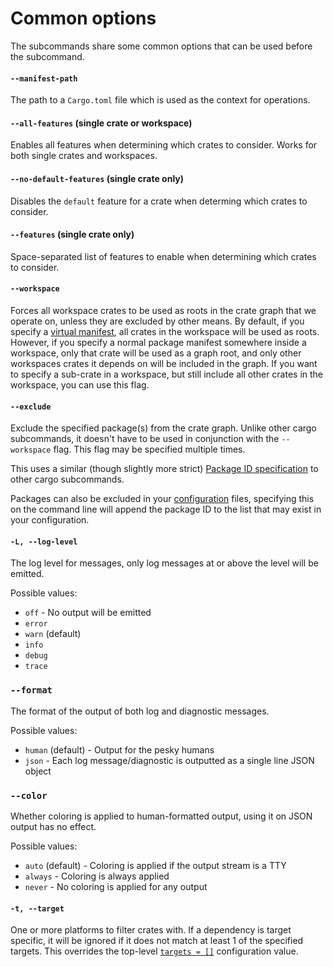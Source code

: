 # Common options

The subcommands share some common options that can be used before the subcommand.

#### `--manifest-path`

The path to a `Cargo.toml` file which is used as the context for operations.

#### `--all-features` (single crate or workspace)

Enables all features when determining which crates to consider. Works for both single crates and workspaces.

#### `--no-default-features` (single crate only)

Disables the `default` feature for a crate when determing which crates to consider.

#### `--features` (single crate only)

Space-separated list of features to enable when determining which crates to consider.

#### `--workspace`

Forces all workspace crates to be used as roots in the crate graph that we operate on, unless they are excluded by other means. By default, if you specify a [virtual manifest](https://doc.rust-lang.org/cargo/reference/manifest.html#virtual-manifest), all crates in the workspace will be used as roots. However, if you specify a normal package manifest somewhere inside a workspace, only that crate will be used as a graph root, and only other workspaces crates it depends on will be included in the graph. If you want to specify a sub-crate in a workspace, but still include all other crates in the workspace, you can use this flag.

#### `--exclude`

Exclude the specified package(s) from the crate graph. Unlike other cargo subcommands, it doesn't have to be used in conjunction with the `--workspace` flag. This flag may be specified multiple times.

This uses a similar (though slightly more strict) [Package ID specification](https://doc.rust-lang.org/cargo/commands/cargo-pkgid.html) to other cargo subcommands.

Packages can also be excluded in your [configuration](../checks/cfg.md#the-exclude-field-optional) files, specifying this on the command line will append the package ID to the list that may exist in your configuration.

#### `-L, --log-level`

The log level for messages, only log messages at or above the level will be emitted.

Possible values:

* `off` - No output will be emitted
* `error`
* `warn` (default)
* `info`
* `debug`
* `trace`

### `--format`

The format of the output of both log and diagnostic messages.

Possible values:

* `human` (default) - Output for the pesky humans
* `json` - Each log message/diagnostic is outputted as a single line JSON object

### `--color`

Whether coloring is applied to human-formatted output, using it on JSON output has no effect.

Possible values:

* `auto` (default) - Coloring is applied if the output stream is a TTY
* `always` - Coloring is always applied
* `never` - No coloring is applied for any output

#### `-t, --target`

One or more platforms to filter crates with. If a dependency is target specific, it will be ignored if it does not match at least 1 of the specified targets. This overrides the top-level [`targets = []`](../checks/cfg.md) configuration value.
